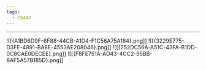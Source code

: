 ```yaml
---
tags:
  - CS447
---
```

---
![[{A1BD6D9F-6F88-44CB-A1D4-F1C56A75A184}.png]]
![[{3229E775-D3FE-4891-BA8E-4553AE208046}.png]]
![[{252DC56A-A51C-43FA-B1DD-0C8CAE0DECEE}.png]]
![[{F8FE751A-AD43-4CC2-95BB-8AF5A57B185D}.png]]
